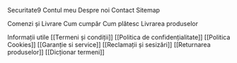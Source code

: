 Securitate9
     Contul meu
	 Despre noi
	 Contact
	 Sitemap

Comenzi și Livrare
     Cum cumpăr
     Cum plătesc
    Livrarea produselor


Informații utile
    [[Termeni și condiții]]
     [[Politica de confidențialitate]]
     [[Politica Cookies]]
     [[Garanție si service]]
     [[Reclamații și sesizări]]
     [[Returnarea produselor]]
     [[Dicționar termeni]]
     
     
     